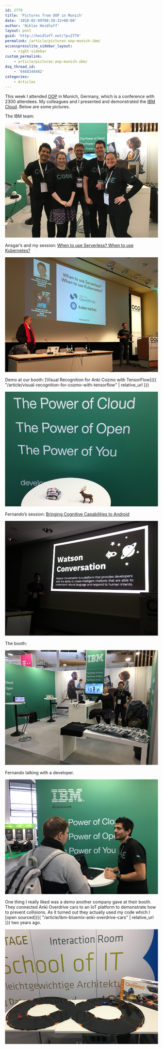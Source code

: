 ```yaml
---
id: 2779
title: 'Pictures from OOP in Munich'
date: '2018-02-09T08:38:32+00:00'
author: 'Niklas Heidloff'
layout: post
guid: 'http://heidloff.net/?p=2779'
permalink: /article/pictures-oop-munich-ibm/
accesspresslite_sidebar_layout:
    - right-sidebar
custom_permalink:
    - article/pictures-oop-munich-ibm/
dsq_thread_id:
    - '6468348482'
categories:
    - Articles
---
```


This week I attended [OOP](http://www.oop-konferenz.de/oop2018.html) in Munich, Germany, which is a conference with 2300 attendees. My colleagues and I presented and demonstrated the [IBM Cloud](https://www.ibm.com/cloud/). Below are some pictures.

The IBM team:

![image](/assets/img/2018/02/oop1.jpg)

Ansgar’s and my session: [When to use Serverless? When to use Kubernetes?](http://www.code-days.de/programm/programm-details/83/when-to-use-serverless-when-to-use-kubernetes/)

![image](/assets/img/2018/02/oop2.jpg)

Demo at our booth: [Visual Recognition for Anki Cozmo with TensorFlow]({{ "/article/visual-recognition-for-cozmo-with-tensorflow" | relative_url }})

![image](/assets/img/2018/02/oop3.jpg)

Fernando’s session: [Bringing Cognitive Capabilities to Android](http://www.oop-konferenz.de/oop2018/programm/freies-programm/sessiondetails.html?tx_dmconferences_sessionpaid%5Bsession%5D=169&tx_dmconferences_sessionpaid%5Btalk%5D=847&tx_dmconferences_sessionpaid%5Baction%5D=detail&tx_dmconferences_sessionpaid%5Bcontroller%5D=SessionPaid&cHash=da428d1976e9d76beebe42536c861a81)

![image](/assets/img/2018/02/oop4.jpg)

The booth:

![image](/assets/img/2018/02/oop5.jpg)

Fernando talking with a developer.

![image](/assets/img/2018/02/oop6.jpg)

One thing I really liked was a demo another company gave at their booth. They connected Anki Overdrive cars to an IoT platform to demonstrate how to prevent collisions. As it turned out they actually used my code which I [open sourced]({{ "/article/ibm-bluemix-anki-overdrive-cars" | relative_url }}) two years ago.

![image](/assets/img/2018/02/oop7.jpg)